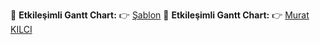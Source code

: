 🎯 **Etkileşimli Gantt Chart:**
👉 [Şablon]( https://kilcimurat.github.io/ganttChart/gantt.html)
🎯 **Etkileşimli Gantt Chart:**
👉 [Murat KILCI]( https://kilcimurat.github.io/ganttChart/ganttMurat.html)
